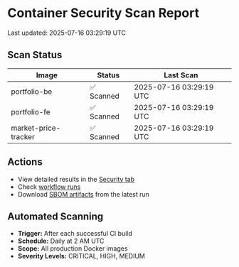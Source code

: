 # Container Security Scan Report

Last updated: 2025-07-16 03:29:19 UTC

## Scan Status

| Image | Status | Last Scan |
|-------|--------|-----------|
| portfolio-be | ✅ Scanned | 2025-07-16 03:29:19 UTC |
| portfolio-fe | ✅ Scanned | 2025-07-16 03:29:19 UTC |
| market-price-tracker | ✅ Scanned | 2025-07-16 03:29:19 UTC |

## Actions

- View detailed results in the [Security tab](https://github.com/ktenman/portfolio/security/code-scanning)
- Check [workflow runs](https://github.com/ktenman/portfolio/actions/workflows/trivy-scan.yml)
- Download [SBOM artifacts](https://github.com/ktenman/portfolio/actions/workflows/trivy-scan.yml) from the latest run

## Automated Scanning

- **Trigger:** After each successful CI build
- **Schedule:** Daily at 2 AM UTC
- **Scope:** All production Docker images
- **Severity Levels:** CRITICAL, HIGH, MEDIUM

